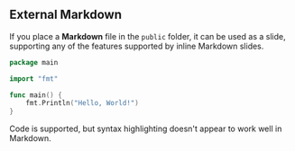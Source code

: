 ## External Markdown

If you place a **Markdown** file in the `public` folder, it can be used as a slide, supporting any
of the features supported by inline Markdown slides.

```go
package main

import "fmt"

func main() {
    fmt.Println("Hello, World!")
}
```

Code is supported, but syntax highlighting doesn't appear to work well in Markdown.
